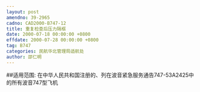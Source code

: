 ```yaml
---
layout: post
amendno: 39-2965
cadno: CAD2000-B747-12
title: 重复检查后压力隔框
date: 2000-07-18 00:00:00 +0800
effdate: 2000-07-28 00:00:00 +0800
tag: B747
categories: 民航华北管理局适航处
author: 邵仁明
---
```


##适用范围:
在中华人民共和国注册的、列在波音紧急服务通告747-53A2425中的所有波音747型飞机

